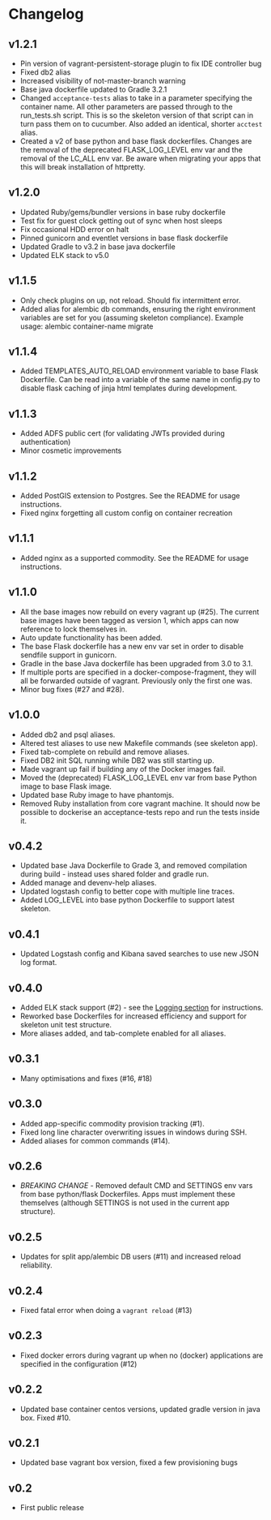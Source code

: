 # Changelog

## v1.2.1

* Pin version of vagrant-persistent-storage plugin to fix IDE controller bug
* Fixed db2 alias
* Increased visibility of not-master-branch warning
* Base java dockerfile updated to Gradle 3.2.1
* Changed `acceptance-tests` alias to take in a parameter specifying the container name. All other parameters are passed through to the run_tests.sh script. This is so the skeleton version of that script can in turn pass them on to cucumber. Also added an identical, shorter `acctest` alias.
* Created a v2 of base python and base flask dockerfiles. Changes are the removal of the deprecated FLASK_LOG_LEVEL env var and the removal of the LC_ALL env var. Be aware when migrating your apps that this will break installation of httpretty.

## v1.2.0

* Updated Ruby/gems/bundler versions in base ruby dockerfile
* Test fix for guest clock getting out of sync when host sleeps
* Fix occasional HDD error on halt
* Pinned gunicorn and eventlet versions in base flask dockerfile
* Updated Gradle to v3.2 in base java dockerfile
* Updated ELK stack to v5.0

## v1.1.5

* Only check plugins on up, not reload. Should fix intermittent error.
* Added alias for alembic db commands, ensuring the right environment variables are set for you (assuming skeleton compliance). Example usage: alembic container-name migrate

## v1.1.4

* Added TEMPLATES_AUTO_RELOAD environment variable to base Flask Dockerfile. Can be read into a variable of the same name in config.py to disable flask caching of jinja html templates during development.

## v1.1.3

* Added ADFS public cert (for validating JWTs provided during authentication)
* Minor cosmetic improvements

## v1.1.2

* Added PostGIS extension to Postgres. See the README for usage instructions.
* Fixed nginx forgetting all custom config on container recreation

## v1.1.1

* Added nginx as a supported commodity. See the README for usage instructions.

## v1.1.0

* All the base images now rebuild on every vagrant up (#25). The current base images have been tagged as version 1, which apps can now reference to lock themselves in.
* Auto update functionality has been added.
* The base Flask dockerfile has a new env var set in order to disable sendfile support in gunicorn.
* Gradle in the base Java dockerfile has been upgraded from 3.0 to 3.1.
* If multiple ports are specified in a docker-compose-fragment, they will all be forwarded outside of vagrant. Previously only the first one was.
* Minor bug fixes (#27 and #28).

## v1.0.0

* Added db2 and psql aliases.
* Altered test aliases to use new Makefile commands (see skeleton app).
* Fixed tab-complete on rebuild and remove aliases.
* Fixed DB2 init SQL running while DB2 was still starting up.
* Made vagrant up fail if building any of the Docker images fail.
* Moved the (deprecated) FLASK_LOG_LEVEL env var from base Python image to base Flask image.
* Updated base Ruby image to have phantomjs.
* Removed Ruby installation from core vagrant machine. It should now be possible to dockerise an acceptance-tests repo and run the tests inside it.

## v0.4.2

* Updated base Java Dockerfile to Grade 3, and removed compilation during build - instead uses shared folder and gradle run.
* Added manage and devenv-help aliases.
* Updated logstash config to better cope with multiple line traces.
* Added LOG_LEVEL into base python Dockerfile to support latest skeleton.

## v0.4.1

* Updated Logstash config and Kibana saved searches to use new JSON log format.

## v0.4.0

* Added ELK stack support (#2) - see the [Logging section](#logging) for instructions.
* Reworked base Dockerfiles for increased efficiency and support for skeleton unit test structure.
* More aliases added, and tab-complete enabled for all aliases.

## v0.3.1

* Many optimisations and fixes (#16, #18)

## v0.3.0

* Added app-specific commodity provision tracking (#1).
* Fixed long line character overwriting issues in windows during SSH.
* Added aliases for common commands (#14).

## v0.2.6

* *BREAKING CHANGE* - Removed default CMD and SETTINGS env vars from base python/flask Dockerfiles. Apps must implement these themselves (although SETTINGS is not used in the current app structure).

## v0.2.5

* Updates for split app/alembic DB users (#11) and increased reload reliability.

## v0.2.4

* Fixed fatal error when doing a `vagrant reload` (#13)

## v0.2.3

* Fixed docker errors during vagrant up when no (docker) applications are specified in the configuration (#12)

## v0.2.2

* Updated base container centos versions, updated gradle version in java box. Fixed #10.

## v0.2.1

* Updated base vagrant box version, fixed a few provisioning bugs

## v0.2

* First public release
